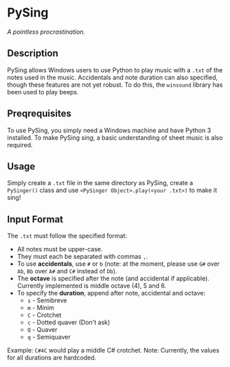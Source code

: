 <h1>PySing</h1>
<em>A pointless procrastination.</em>

## Description
PySing allows Windows users to use Python to play music with a `.txt` of the notes used in the music. Accidentals and note duration can also specified, though these features are not yet robust. To do this, the `winsound` library has been used to play beeps.

## Preqrequisites
To use PySing, you simply need a Windows machine and have Python 3 installed. To make PySing <em>sing</em>, a basic understanding of sheet music is also required.

## Usage
Simply create a `.txt` file in the same directory as PySing, create a `PySinger()` class and use `<PySinger Object>.play(<your .txt>)` to make it sing!

## Input Format
The `.txt` must follow the specified format:
* All notes must be upper-case.
* They must each be separated with commas `,`.
* To use __accidentals__, use `#` or `b` (note: at the moment, please use `G#` over `Ab`, `Bb` over `A#` and `C#` instead of `Db`).
* The __octave__ is specified after the note (and accidental if applicable). Currently implemented is middle octave (4), 5 and 6.
* To specify the __duration__, append after note, accidental and octave:
    * `s` - Semibreve
    * `m` - Minim
    * `C` - Crotchet
    * `c` - Dotted quaver (Don't ask)
    * `Q` - Quaver
    * `q` - Semiquaver

Example: `C#4C` would play a middle C# crotchet.
Note: Currently, the values for all durations are hardcoded.
